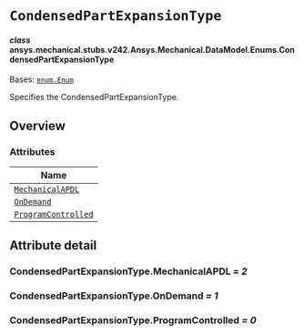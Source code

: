# `CondensedPartExpansionType`

<a id="ansys.mechanical.stubs.v242.Ansys.Mechanical.DataModel.Enums.CondensedPartExpansionType"></a>

#### *class* ansys.mechanical.stubs.v242.Ansys.Mechanical.DataModel.Enums.CondensedPartExpansionType

Bases: [`enum.Enum`](https://docs.python.org/3/library/enum.html#enum.Enum)

Specifies the CondensedPartExpansionType.

<!-- !! processed by numpydoc !! -->

<a id="overview"></a>

## Overview

### Attributes

| Name |
| -------------------------------------------------------------------------------------------------------------------------------------------------------- |
| [`MechanicalAPDL`](#CondensedPartExpansionType.MechanicalAPDL) |
| [`OnDemand`](#CondensedPartExpansionType.OnDemand) |
| [`ProgramControlled`](#CondensedPartExpansionType.ProgramControlled) |

<a id="attribute-detail"></a>

## Attribute detail

<a id="CondensedPartExpansionType.MechanicalAPDL"></a>

### CondensedPartExpansionType.MechanicalAPDL *= 2*

<a id="CondensedPartExpansionType.OnDemand"></a>

### CondensedPartExpansionType.OnDemand *= 1*

<a id="CondensedPartExpansionType.ProgramControlled"></a>

### CondensedPartExpansionType.ProgramControlled *= 0*


